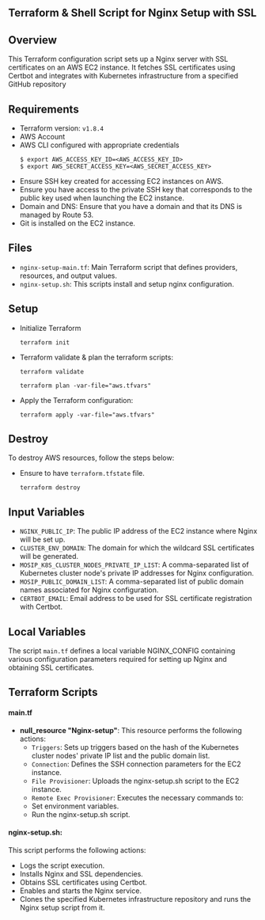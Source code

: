 ## Terraform & Shell Script for Nginx Setup with SSL

## Overview

This Terraform configuration script sets up a Nginx server with SSL certificates on an AWS EC2 instance.
It fetches SSL certificates using Certbot and integrates with Kubernetes infrastructure from a specified GitHub repository

## Requirements

* Terraform version: `v1.8.4`
* AWS Account
* AWS CLI configured with appropriate credentials
  ```
  $ export AWS_ACCESS_KEY_ID=<AWS_ACCESS_KEY_ID>
  $ export AWS_SECRET_ACCESS_KEY=<AWS_SECRET_ACCESS_KEY>
  ```
* Ensure SSH key created for accessing EC2 instances on AWS.
* Ensure you have access to the private SSH key that corresponds to the public key used when launching the EC2 instance.
* Domain and DNS: Ensure that you have a domain and that its DNS is managed by Route 53.
* Git is installed on the EC2 instance.

## Files

* `nginx-setup-main.tf`: Main Terraform script that defines providers, resources, and output values.
* `nginx-setup.sh`: This scripts install and setup nginx configuration.

## Setup

* Initialize Terraform

  ```
  terraform init
  ```
* Terraform validate & plan the terraform scripts:

  ```
  terraform validate
  ```

  ```
  terraform plan -var-file="aws.tfvars"
  ```
* Apply the Terraform configuration:

  ```
  terraform apply -var-file="aws.tfvars"
  ```

## Destroy

To destroy AWS resources, follow the steps below:

* Ensure to have `terraform.tfstate` file.
  ```
  terraform destroy
  ```

## Input Variables

* `NGINX_PUBLIC_IP`: The public IP address of the EC2 instance where Nginx will be set up.
* `CLUSTER_ENV_DOMAIN`: The domain for which the wildcard SSL certificates will be generated.
* `MOSIP_K8S_CLUSTER_NODES_PRIVATE_IP_LIST`: A comma-separated list of Kubernetes cluster node's private IP addresses for Nginx configuration.
* `MOSIP_PUBLIC_DOMAIN_LIST`: A comma-separated list of public domain names associated for Nginx configuration.
* `CERTBOT_EMAIL`: Email address to be used for SSL certificate registration with Certbot.

## Local Variables

The script `main.tf` defines a local variable NGINX_CONFIG containing various configuration parameters required for setting up Nginx and obtaining SSL certificates.

## Terraform Scripts

#### main.tf

* **null_resource "Nginx-setup"**: This resource performs the following actions:
  * `Triggers`: Sets up triggers based on the hash of the Kubernetes cluster nodes' private IP list and the public domain list.
  * `Connection`: Defines the SSH connection parameters for the EC2 instance.
  * `File Provisioner`: Uploads the nginx-setup.sh script to the EC2 instance.
  * `Remote Exec Provisioner`: Executes the necessary commands to:
  * Set environment variables.
  * Run the nginx-setup.sh script.

#### nginx-setup.sh:

This script performs the following actions:

* Logs the script execution.
* Installs Nginx and SSL dependencies.
* Obtains SSL certificates using Certbot.
* Enables and starts the Nginx service.
* Clones the specified Kubernetes infrastructure repository and runs the Nginx setup script from it.
